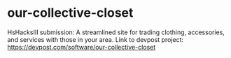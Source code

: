 # our-collective-closet
HsHacksIII submission: A streamlined site for trading clothing, accessories, and services with those in your area. 
Link to devpost project: https://devpost.com/software/our-collective-closet 
